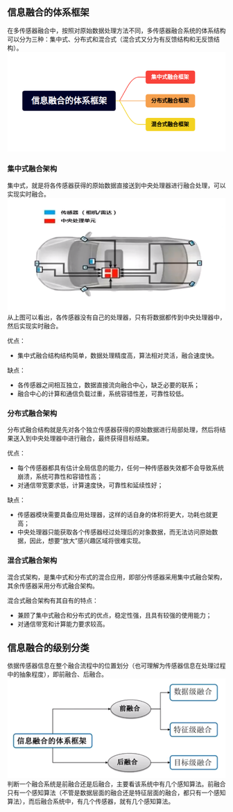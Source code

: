 ## 信息融合的体系框架

在多传感器融合中，按照对原始数据处理方法不同，多传感器融合系统的体系结构可以分为三种：集中式、分布式和混合式（混合式又分为有反馈结构和无反馈结构）。
![error](img/信息融合体系框架.png)

### 集中式融合架构

集中式，就是将各传感器获得的原始数据直接送到中央处理器进行融合处理，可以实现实时融合。
![error](img/集中式融合框架.png)
从上图可以看出，各传感器没有自己的处理器，只有将数据都传到中央处理器中，然后实现实时融合。

优点：

- 集中式融合结构结构简单，数据处理精度高，算法相对灵活，融合速度快。

缺点：

- 各传感器之间相互独立，数据直接流向融合中心，缺乏必要的联系；
- 融合中心的计算和通信负载过重，系统容错性差，可靠性较低。

### 分布式融合架构

分布式融合结构就是先对各个独立传感器获得的原始数据进行局部处理，然后将结果送入到中央处理器中进行融合，最终获得目标结果。

优点：

- 每个传感器都具有估计全局信息的能力，任何一种传感器失效都不会导致系统崩溃，系统可靠性和容错性高；
- 对通信带宽要求低，计算速度快，可靠性和延续性好；
  
缺点：

- 传感器模块需要具备应用处理器，这样的话自身的体积将更大，功耗也就更高；
- 中央处理器只能获取各个传感器经过处理后的对象数据，而无法访问原始数据，因此，想要“放大”感兴趣区域将很难实现。

### 混合式融合架构

混合式架构，是集中式和分布式的混合应用，即部分传感器采用集中式融合架构，其余传感器采用分布式融合架构。

混合式融合架构有其自有的特点：

- 兼顾了集中式融合和分布式的优点，稳定性强，且具有较强的使用能力；
- 对通信带宽和计算能力要求较高。

## 信息融合的级别分类

依据传感器信息在整个融合流程中的位置划分（也可理解为传感器信息在处理过程中的抽象程度），即前融合、后融合。
![error](img/信息融合级别分类.png)
判断一个融合系统是前融合还是后融合，主要看该系统中有几个感知算法。前融合只有一个感知算法（不管是数据层面的融合还是特征层面的融合，都只有一个感知算法），而后融合系统中，有几个传感器，就有几个感知算法。
